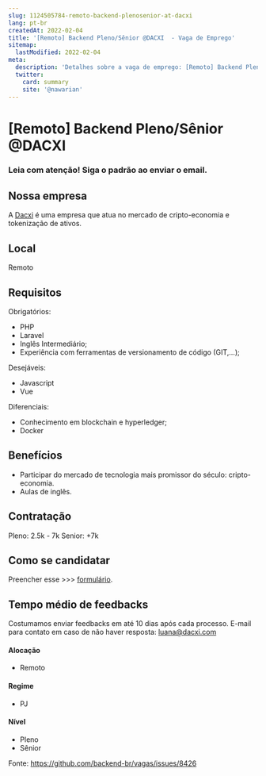 ```yaml
---
slug: 1124505784-remoto-backend-plenosenior-at-dacxi
lang: pt-br
createdAt: 2022-02-04
title: '[Remoto] Backend Pleno/Sênior @DACXI  - Vaga de Emprego'
sitemap:
  lastModified: 2022-02-04
meta:
  description: 'Detalhes sobre a vaga de emprego: [Remoto] Backend Pleno/Sênior @DACXI '
  twitter:
    card: summary
    site: '@nawarian'
---
```


# [Remoto] Backend Pleno/Sênior @DACXI 

### Leia com atenção! Siga o padrão ao enviar o email.

## Nossa empresa

A [Dacxi](https://www.dacxi.com/home) é uma empresa que atua no mercado de cripto-economia e tokenização de ativos.

## Local
Remoto

## Requisitos
Obrigatórios:

- PHP
- Laravel
- Inglês Intermediário;
- Experiência com ferramentas de versionamento de código (GIT,...);

Desejáveis:
- Javascript
- Vue

Diferenciais:
- Conhecimento em blockchain e hyperledger;
- Docker

## Benefícios
- Participar do mercado de tecnologia mais promissor do século: cripto-economia.
- Aulas de inglês.


## Contratação
Pleno: 2.5k - 7k
Senior: +7k

## Como se candidatar
Preencher esse >>> [formulário](https://forms.gle/gDwibqWjM7ZKAAgBA).

## Tempo médio de feedbacks

Costumamos enviar feedbacks em até 10 dias após cada processo.
E-mail para contato em caso de não haver resposta: luana@dacxi.com


#### Alocação
- Remoto

#### Regime
- PJ

#### Nível
- Pleno
- Sênior

Fonte: https://github.com/backend-br/vagas/issues/8426